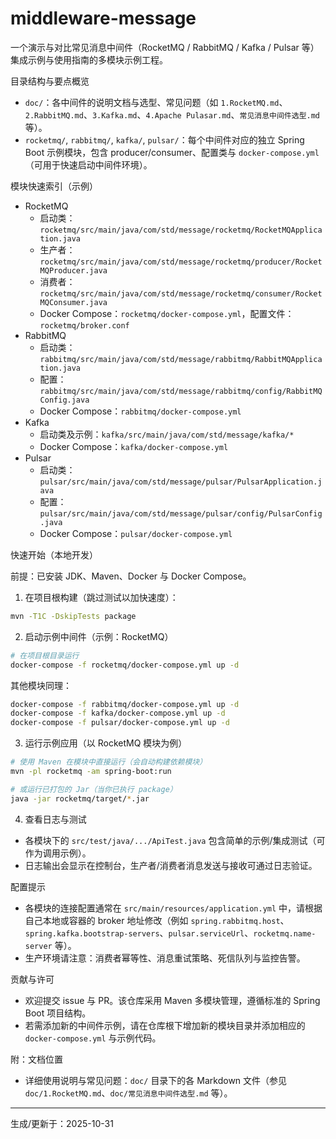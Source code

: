 
# middleware-message

一个演示与对比常见消息中间件（RocketMQ / RabbitMQ / Kafka / Pulsar 等）集成示例与使用指南的多模块示例工程。

目录结构与要点概览

- `doc/`：各中间件的说明文档与选型、常见问题（如 `1.RocketMQ.md`、`2.RabbitMQ.md`、`3.Kafka.md`、`4.Apache Pulasar.md`、`常见消息中间件选型.md` 等）。
- `rocketmq/`, `rabbitmq/`, `kafka/`, `pulsar/`：每个中间件对应的独立 Spring Boot 示例模块，包含 producer/consumer、配置类与 `docker-compose.yml`（可用于快速启动中间件环境）。

模块快速索引（示例）

- RocketMQ
	- 启动类：`rocketmq/src/main/java/com/std/message/rocketmq/RocketMQApplication.java`
	- 生产者：`rocketmq/src/main/java/com/std/message/rocketmq/producer/RocketMQProducer.java`
	- 消费者：`rocketmq/src/main/java/com/std/message/rocketmq/consumer/RocketMQConsumer.java`
	- Docker Compose：`rocketmq/docker-compose.yml`，配置文件：`rocketmq/broker.conf`
- RabbitMQ
	- 启动类：`rabbitmq/src/main/java/com/std/message/rabbitmq/RabbitMQApplication.java`
	- 配置：`rabbitmq/src/main/java/com/std/message/rabbitmq/config/RabbitMQConfig.java`
	- Docker Compose：`rabbitmq/docker-compose.yml`
- Kafka
	- 启动类及示例：`kafka/src/main/java/com/std/message/kafka/*`
	- Docker Compose：`kafka/docker-compose.yml`
- Pulsar
	- 启动类：`pulsar/src/main/java/com/std/message/pulsar/PulsarApplication.java`
	- 配置：`pulsar/src/main/java/com/std/message/pulsar/config/PulsarConfig.java`
	- Docker Compose：`pulsar/docker-compose.yml`

快速开始（本地开发）

前提：已安装 JDK、Maven、Docker 与 Docker Compose。

1) 在项目根构建（跳过测试以加快速度）：

```bash
mvn -T1C -DskipTests package
```

2) 启动示例中间件（示例：RocketMQ）

```bash
# 在项目根目录运行
docker-compose -f rocketmq/docker-compose.yml up -d
```

其他模块同理：

```bash
docker-compose -f rabbitmq/docker-compose.yml up -d
docker-compose -f kafka/docker-compose.yml up -d
docker-compose -f pulsar/docker-compose.yml up -d
```

3) 运行示例应用（以 RocketMQ 模块为例）

```bash
# 使用 Maven 在模块中直接运行（会自动构建依赖模块）
mvn -pl rocketmq -am spring-boot:run

# 或运行已打包的 Jar（当你已执行 package）
java -jar rocketmq/target/*.jar
```

4) 查看日志与测试

- 各模块下的 `src/test/java/.../ApiTest.java` 包含简单的示例/集成测试（可作为调用示例）。
- 日志输出会显示在控制台，生产者/消费者消息发送与接收可通过日志验证。

配置提示

- 各模块的连接配置通常在 `src/main/resources/application.yml` 中，请根据自己本地或容器的 broker 地址修改（例如 `spring.rabbitmq.host`、`spring.kafka.bootstrap-servers`、`pulsar.serviceUrl`、`rocketmq.name-server` 等）。
- 生产环境请注意：消费者幂等性、消息重试策略、死信队列与监控告警。

贡献与许可

- 欢迎提交 issue 与 PR。该仓库采用 Maven 多模块管理，遵循标准的 Spring Boot 项目结构。
- 若需添加新的中间件示例，请在仓库根下增加新的模块目录并添加相应的 `docker-compose.yml` 与示例代码。

附：文档位置

- 详细使用说明与常见问题：`doc/` 目录下的各 Markdown 文件（参见 `doc/1.RocketMQ.md`、`doc/常见消息中间件选型.md` 等）。

----
生成/更新于：2025-10-31

